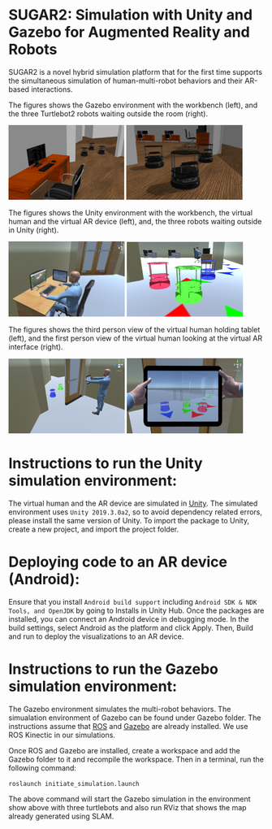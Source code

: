 # SUGAR2: Simulation with Unity and Gazebo for Augmented Reality and Robots

SUGAR2 is a novel hybrid simulation platform that for the first time supports the simultaneous simulation of human-multi-robot behaviors and their AR-based interactions.

The figures shows the Gazebo environment with the workbench (left), and the three Turtlebot2 robots waiting outside the room (right).

![Image of Gazebo Environment](https://github.com/kchanda2/SUGAR2/blob/master/images/three_robots_table_chair.png)          ![Image of Gazebo Three Robots](https://github.com/kchanda2/SUGAR2/blob/master/images/three_robots_zoomed_center.png)

The figures shows the Unity environment with the workbench, the virtual human and the virtual AR device (left), and, the three robots waiting outside in Unity (right).

![Image of Virtual Human](https://github.com/kchanda2/SUGAR2/blob/master/images/three_robots_table_chair_unity_resized.png)           ![Image of Unity Three Robots](https://github.com/kchanda2/SUGAR2/blob/master/images/three_robots_zoomed_center_unity.png)

The figures shows the third person view of the virtual human holding tablet (left), and the first person view of the virtual human looking at the virtual AR interface (right).

![Image of Unity 3POV](https://github.com/kchanda2/SUGAR2/blob/master/images/human_tablet_resized.png)            ![Image of Zoomed Tablet](https://github.com/kchanda2/SUGAR2/blob/master/images/zoomed_human_tablet.png)


# Instructions to run the Unity simulation environment:
The virtual human and the AR device are simulated in [Unity](https://unity.com/). The simulated environment uses ```Unity 2019.3.0a2```, so to avoid dependency related errors, please install the same version of Unity.
To import the package to Unity, create a new project, and import the project folder.

# Deploying code to an AR device (Android):
Ensure that you install ```Android build support``` including ```Android SDK & NDK Tools, and OpenJDK``` by going to Installs in Unity Hub.
Once the packages are installed, you can connect an Android device in debugging mode. In the build settings, select Android as the platform and click Apply.
Then, Build and run to deploy the visualizations to an AR device.

# Instructions to run the Gazebo simulation environment:
The Gazebo environment simulates the multi-robot behaviors. The simualation environment of Gazebo can be found under Gazebo folder.
The instructions assume that [ROS](https://www.ros.org/) and [Gazebo](http://gazebosim.org/tutorials?tut=ros_overview) are already installed. We use ROS Kinectic in our simulations.

Once ROS and Gazebo are installed, create a workspace and add the Gazebo folder to it and recompile the workspace.
Then in a terminal, run the following command:
```
roslaunch initiate_simulation.launch
```
The above command will start the Gazebo simulation in the environment show above with three turtlebots and also run RViz that shows the map already generated using SLAM.
